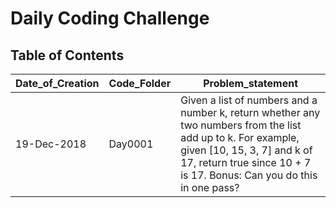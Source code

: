 # Daily Coding Challenge

## Table of Contents

| Date_of_Creation | Code_Folder | Problem_statement |
| ------- | -------- | ----------------- |
| 19-Dec-2018 | Day0001 | Given a list of numbers and a number k, return whether any two numbers from the list add up to k. For example, given [10, 15, 3, 7] and k of 17, return true since 10 + 7 is 17. Bonus: Can you do this in one pass? |
